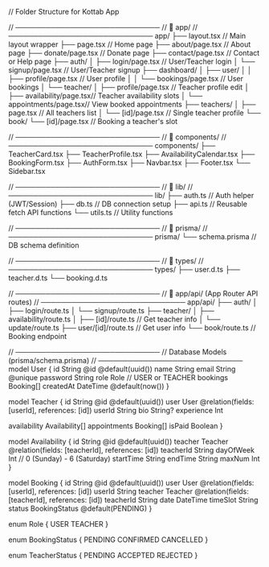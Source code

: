 // Folder Structure for Kottab App

// ─────────────────────────────
// 📁 app/
// ─────────────────────────────
app/
├── layout.tsx               // Main layout wrapper
├── page.tsx                 // Home page
├── about/page.tsx           // About page
├── donate/page.tsx           // Donate page
├── contact/page.tsx         // Contact or Help page
├── auth/
│   ├── login/page.tsx       // User/Teacher login
│   └── signup/page.tsx      // User/Teacher signup
├── dashboard/
│   ├── user/
│   │   ├── profile/page.tsx     // User profile
│   │   └── bookings/page.tsx    // User bookings
│   └── teacher/
│       ├── profile/page.tsx     // Teacher profile edit
│       ├── availability/page.tsx// Teacher availability slots
│       └── appointments/page.tsx// View booked appointments
├── teachers/
│   ├── page.tsx             // All teachers list
│   └── [id]/page.tsx        // Single teacher profile
└── book/
    └── [id]/page.tsx        // Booking a teacher's slot


// ─────────────────────────────
// 📁 components/
// ─────────────────────────────
components/
├── TeacherCard.tsx
├── TeacherProfile.tsx
├── AvailabilityCalendar.tsx
├── BookingForm.tsx
├── AuthForm.tsx
├── Navbar.tsx
├── Footer.tsx
└── Sidebar.tsx


// ─────────────────────────────
// 📁 lib/
// ─────────────────────────────
lib/
├── auth.ts                  // Auth helper (JWT/Session)
├── db.ts                    // DB connection setup
├── api.ts                   // Reusable fetch API functions
└── utils.ts                 // Utility functions


// ─────────────────────────────
// 📁 prisma/
// ─────────────────────────────
prisma/
└── schema.prisma            // DB schema definition


// ─────────────────────────────
// 📁 types/
// ─────────────────────────────
types/
├── user.d.ts
├── teacher.d.ts
└── booking.d.ts


// ─────────────────────────────
// 📁 app/api/ (App Router API routes)
// ─────────────────────────────
app/api/
├── auth/
│   ├── login/route.ts
│   └── signup/route.ts
├── teacher/
│   ├── availability/route.ts
│   ├── [id]/route.ts        // Get teacher info
│   └── update/route.ts
├── user/[id]/route.ts       // Get user info
└── book/route.ts            // Booking endpoint


// ─────────────────────────────
// Database Models (prisma/schema.prisma)
// ─────────────────────────────
model User {
  id        String   @id @default(uuid())
  name      String
  email     String   @unique
  password  String
  role      Role     // USER or TEACHER
  bookings  Booking[]
  createdAt DateTime @default(now())
}

model Teacher {
  id            String         @id @default(uuid())
  user          User           @relation(fields: [userId], references: [id])
  userId        String
  bio           String?
  experience    Int

  availability  Availability[]
  appointments  Booking[]
  isPaid        Boolean
}

model Availability {
  id        String   @id @default(uuid())
  teacher   Teacher  @relation(fields: [teacherId], references: [id])
  teacherId String
  dayOfWeek Int      // 0 (Sunday) - 6 (Saturday)
  startTime String
  endTime   String
  maxNum    Int
}

model Booking {
  id         String   @id @default(uuid())
  user       User     @relation(fields: [userId], references: [id])
  userId     String
  teacher    Teacher  @relation(fields: [teacherId], references: [id])
  teacherId  String
  date       DateTime
  timeSlot   String
  status     BookingStatus @default(PENDING)
}

enum Role {
  USER
  TEACHER
}

enum BookingStatus {
  PENDING
  CONFIRMED
  CANCELLED
}

enum TeacherStatus {
  PENDING
  ACCEPTED
  REJECTED
}